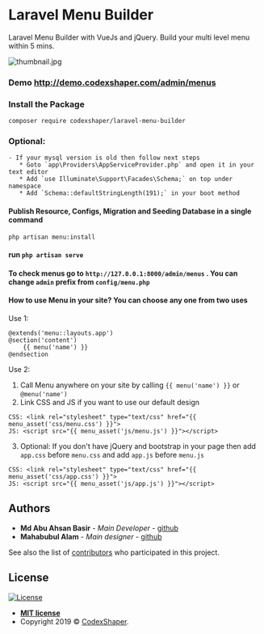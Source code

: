 # Laravel Menu Builder
Laravel Menu Builder with VueJs and jQuery. Build your multi level menu within 5 mins.

![thumbnail.jpg](https://imgbbb.com/images/2019/10/03/thumbnail.jpg)

### Demo http://demo.codexshaper.com/admin/menus

### Install the Package

```
composer require codexshaper/laravel-menu-builder
```

### Optional:

    - If your mysql version is old then follow next steps
       * Goto `app\Providers\AppServiceProvider.php` and open it in your text editor
       * Add `use Illuminate\Support\Facades\Schema;` on top under namespace
       * Add `Schema::defaultStringLength(191);` in your boot method
       
#### Publish Resource, Configs, Migration and Seeding Database in a single command

```
php artisan menu:install
```
#### run `php artisan serve`

#### To check menus go to `http://127.0.0.1:8000/admin/menus` . You can change `admin` prefix from `config/menu.php`

#### How to use Menu in your site? You can choose any one from two uses

Use 1:
```
@extends('menu::layouts.app')
@section('content')
    {{ menu('name') }}
@endsection
```
Use 2:
1. Call Menu anywhere on your site by calling `{{ menu('name') }}` or `@menu('name')`
2. Link CSS and JS if you want to use our default design 
```
CSS: <link rel="stylesheet" type="text/css" href="{{ menu_asset('css/menu.css') }}">
JS: <script src="{{ menu_asset('js/menu.js') }}"></script> 
```
3. Optional: If you don't have jQuery and bootstrap in your page then add `app.css` before `menu.css` and add `app.js` before `menu.js`
```
CSS: <link rel="stylesheet" type="text/css" href="{{ menu_asset('css/app.css') }}">
JS: <script src="{{ menu_asset('js/app.js') }}"></script>
```

## Authors

* **Md Abu Ahsan Basir** - *Main Developer* - [github](https://github.com/maab16)
* **Mahabubul Alam** - *Main designer* - [github](https://github.com/mahabubul1)

See also the list of [contributors](https://github.com/laravel-menu-builder/contributors) who participated in this project.

## License

[![License](http://img.shields.io/:license-mit-blue.svg?style=flat-square)](http://badges.mit-license.org)

- **[MIT license](http://opensource.org/licenses/mit-license.php)**
- Copyright 2019 © <a href="https://github.com/Codexshaper/laravel-menu-builder/blob/master/README.md" target="_blank">CodexShaper</a>.
